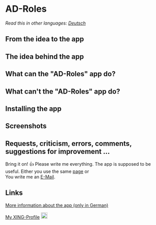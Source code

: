# AD-Roles

*Read this in other languages: [Deutsch](README.de.md)*

## From the idea to the app

## The idea behind the app

## What can the "AD-Roles" app do?

## What can't the "AD-Roles" app do?

## Installing the app

## Screenshots

## Requests, criticism, errors, comments, suggestions for improvement ...

Bring it on! :+1: Please write me everything. The app is supposed to be useful.
Either you use the same [page](https://github.com/hiroladev/RunningPlan/issues) or\
You write me an <a href="mailto:development@hirola.de">E-Mail<a>.

## Links

[More information about the app (only in German)](https://www.hirola.de/s/ad-roles/)

[My XING-Profile](https://www.xing.com/profile/Michael_Schmidt2350/cv) <image src="https://user-images.githubusercontent.com/48058062/152635585-d82a0f6d-1c4b-42c5-831f-eaf3caba1bd8.png" width="20" height="20">
